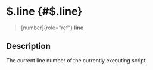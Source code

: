 \$.line {#$.line}
=======

> [number]{role="ref"} **line**

Description
-----------

The current line number of the currently executing script.
